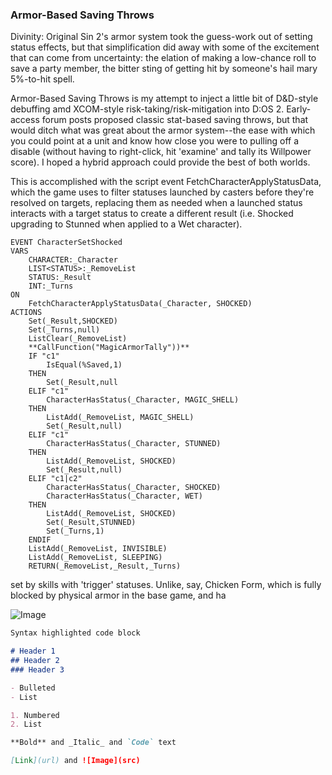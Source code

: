### Armor-Based Saving Throws

Divinity: Original Sin 2's armor system took the guess-work out of setting status effects, but that simplification did away with some of the excitement that can come from uncertainty: the elation of making a low-chance roll to save a party member, the bitter sting of getting hit by someone's hail mary 5%-to-hit spell.

Armor-Based Saving Throws is my attempt to inject a little bit of D&D-style debuffing amd XCOM-style risk-taking/risk-mitigation into D:OS 2. Early-access forum posts proposed classic stat-based saving throws, but that would ditch what was great about the armor system--the ease with which you could point at a unit and know how close you were to pulling off a disable (without having to right-click, hit 'examine' and tally its Willpower score). I hoped a hybrid approach could provide the best of both worlds. 

This is accomplished with the script event FetchCharacterApplyStatusData, which the game uses to filter statuses launched by casters before they're resolved on targets, replacing them as needed when a launched status interacts with a target status to create a different result (i.e. Shocked upgrading to Stunned when applied to a Wet character).
```
EVENT CharacterSetShocked
VARS
	CHARACTER:_Character
	LIST<STATUS>:_RemoveList
	STATUS:_Result
	INT:_Turns
ON 
	FetchCharacterApplyStatusData(_Character, SHOCKED)
ACTIONS
	Set(_Result,SHOCKED)
	Set(_Turns,null)
	ListClear(_RemoveList)
	**CallFunction("MagicArmorTally"))**
	IF "c1"
		IsEqual(%Saved,1)
	THEN
		Set(_Result,null
	ELIF "c1"
		CharacterHasStatus(_Character, MAGIC_SHELL)
	THEN
		ListAdd(_RemoveList, MAGIC_SHELL)	
		Set(_Result,null)
	ELIF "c1"
		CharacterHasStatus(_Character, STUNNED)
	THEN
		ListAdd(_RemoveList, SHOCKED)	
		Set(_Result,null)
	ELIF "c1|c2"
		CharacterHasStatus(_Character, SHOCKED)
		CharacterHasStatus(_Character, WET)
	THEN
		ListAdd(_RemoveList, SHOCKED)	
		Set(_Result,STUNNED)
		Set(_Turns,1)
	ENDIF
	ListAdd(_RemoveList, INVISIBLE)
	ListAdd(_RemoveList, SLEEPING)
	RETURN(_RemoveList,_Result,_Turns)
```
set by skills with 'trigger' statuses. Unlike, say, Chicken Form, which is fully blocked by physical armor in the base game, and ha

![Image](http://i.jeuxactus.com/datas/jeux/x/c/xcom-2/xl/xcom-2-56b1196908306.jpg)

```markdown
Syntax highlighted code block

# Header 1
## Header 2
### Header 3

- Bulleted
- List

1. Numbered
2. List

**Bold** and _Italic_ and `Code` text

[Link](url) and ![Image](src)
```

